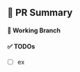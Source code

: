 ## 📝 PR Summary
<!-- PR 한줄 요약 -->

#### 🌲 Working Branch
<!-- 작업 브랜치 이름 -->

#### ✅ TODOs
<!-- PR 작업한 내용 -->
- [ ] ex
